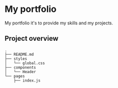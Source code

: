 # My portfolio

My portfolio it's to provide my skills and my projects.

## Project overview

```
.
├── README.md
├── styles
│   └── global.css
├── components
│   └── Header
└── pages
    ├── index.js
```
